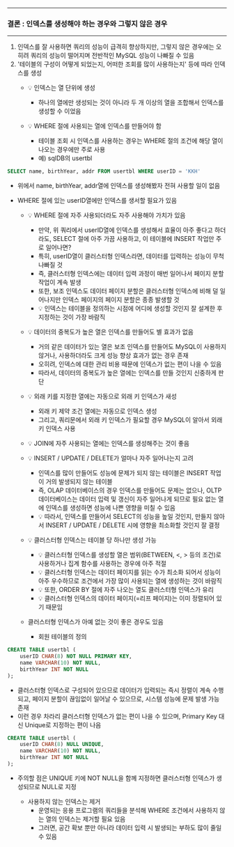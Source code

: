 -----
### 결론 : 인덱스를 생성해야 하는 경우와 그렇지 않은 경우
-----
1. 인덱스를 잘 사용하면 쿼리의 성능이 급격히 향상하지만, 그렇지 않은 경우에는 오히려 쿼리의 성능이 떨어지며 전반적인 MySQL 성능이 나빠질 수 있음
2. '테이블의 구성이 어떻게 되었는지, 어떠한 조회를 많이 사용하는지' 등에 따라 인덱스를 생성
   - 💡 인덱스는 열 단위에 생성
     + 하나의 열에만 생성되는 것이 아니라 두 개 이상의 열을 조합해서 인덱스를 생성할 수 이었음

   - 💡 WHERE 절에 사용되는 열에 인덱스를 만들어야 함
     + 테이블 조회 시 인덱스를 사용하는 경우는 WHERE 절의 조건에 해당 열이 나오는 경우에만 주로 사용
     + 예) sqlDB의 usertbl
```sql
SELECT name, birthYear, addr FROM usertbl WHERE userID = 'KKH'
```
  - 위에서 name, birthYear, addr열에 인덱스를 생성해봤자 전혀 사용할 일이 없음
  - WHERE 절에 있는 userID열에만 인덱스를 생서할 필요가 있음

    - 💡 WHERE 절에 자주 사용되더라도 자주 사용해야 가치가 있음
      + 만약, 위 쿼리에서 userID열에 인덱스를 생성해서 효율이 아주 좋다고 하더라도, SELECT 절에 아주 가끔 사용하고, 이 테이블에 INSERT 작업만 주로 일어나면?
      + 특히, userID열이 클러스터형 인덱스라면, 데이터를 입력하는 성능이 무척 나빠질 것
      + 즉, 클러스터형 인덱스에는 데이터 입력 과정이 매번 일어나서 페이지 분할 작업이 계속 발생
      + 또한, 보조 인덱스도 데이터 페이지 분할은 클러스터형 인덱스에 비해 덜 일어나지만 인덱스 페이지의 페이지 분할은 종종 발생할 것
      + 💡 인덱스는 테이블을 정의하는 시점에 어디에 생성할 것인지 잘 설계한 후 지정하는 것이 가장 바람직

    - 💡 데이터의 중복도가 높은 열은 인덱스를 만들어도 별 효과가 없음
      + 거의 같은 데이터가 있는 열은 보조 인덱스를 만들어도 MySQL이 사용하지 않거나, 사용하더라도 크게 성능 향상 효과가 없는 경우 존재
      + 오히려, 인덱스에 대한 관리 비용 때문에 인덱스가 없는 편이 나을 수 있음
      + 따라서, 데이터의 중복도가 높은 열에는 인덱스를 만들 것인지 신중하게 판단

    - 💡 외래 키를 지정한 열에는 자동으로 외래 키 인덱스가 새성
      + 외래 키 제약 조건 열에는 자동으로 인덱스 생성
      + 그리고, 쿼리문에서 외래 키 인덱스가 필요할 경우 MySQL이 알아서 외래 키 인덱스 사용

    - 💡 JOIN에 자주 사용되는 열에는 인덱스를 생성해주는 것이 좋음
    - 💡 INSERT / UPDATE / DELETE가 얼마나 자주 일어나는지 고려
      + 인덱스를 많이 만들어도 성능에 문제가 되지 않는 테이블은 INSERT 작업이 거의 발생되지 않는 테이블
      + 즉, OLAP 데이터베이스의 경우 인덱스를 만들어도 문제는 없으나, OLTP 데이터베이스는 데이터 입력 및 갱신이 자주 일어나게 되므로 필요 없는 열에 인덱스를 생성하면 성능에 나쁜 영향을 미칠 수 있음
      + 💡 따라서, 인덱스를 만들어서 SELECT의 성능을 높일 것인지, 만들지 않아서 INSERT / UPDATE / DELETE 시에 영향을 최소화할 것인지 잘 결정

    - 💡 클러스터형 인덱스는 테이블 당 하나만 생성 가능
      + 💡 클러스터형 인덱스를 생성할 열은 범위(BETWEEN, <, > 등의 조건)로 사용하거나 집계 함수를 사용하는 경우에 아주 적절
      + 💡 클러스터형 인덱스는 데이터 페이지를 읽는 수가 최소화 되어서 성능이 아주 우수하므로 조건에서 가장 많이 사용되는 열에 생성하는 것이 바람직
      + 💡 또한, ORDER BY 절에 자주 나오는 열도 클러스터형 인덱스가 유리
      + 💡 클러스터형 인덱스의 데이터 페이지(=리프 페이지)는 이미 정렬되어 있기 때문임

    - 클러스터형 인덱스가 아예 없는 것이 좋은 경우도 있음
      + 회원 테이블의 정의
```sql
CREATE TABLE usertbl (
    userID CHAR(8) NOT NULL PRIMARY KEY,
    name VARCHAR(10) NOT NULL,
    birthYear INT NOT NULL
);
```
  - 클러스터형 인덱스로 구성되어 있으므로 데이터가 입력되는 즉시 정렬이 계속 수행되고, 페이지 분할이 끊임없이 일어날 수 있으므로, 시스템 성능에 문제 발생 가능 존재
  - 이런 경우 차라리 클러스터형 인덱스가 없는 편이 나을 수 있으며, Primary Key 대신 Unique로 지정하는 편이 나음
```sql
CREATE TABLE usertbl (
    userID CHAR(8) NULL UNIQUE,
    name VARCHAR(10) NOT NULL,
    birthYear INT NOT NULL
);
```
  - 주의할 점은 UNIQUE 키에 NOT NULL을 함께 지정하면 클러스터형 인덱스가 생성되므로 NULL로 지정

     - 사용하지 않는 인덱스는 제거
       + 운영되는 응용 프로그램의 쿼리들을 분석해 WHERE 조건에서 사용하지 않는 열의 인덱스는 제거할 필요 있음
       + 그러면, 공간 확보 뿐만 아니라 데이터 입력 시 발생되는 부하도 많이 줄일 수 있음

    

